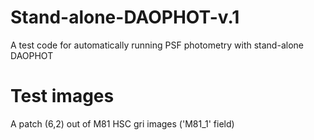 # Stand-alone-DAOPHOT-v.1
A test code for automatically running PSF photometry with stand-alone DAOPHOT

# Test images
A patch (6,2) out of M81 HSC gri images ('M81_1' field)
